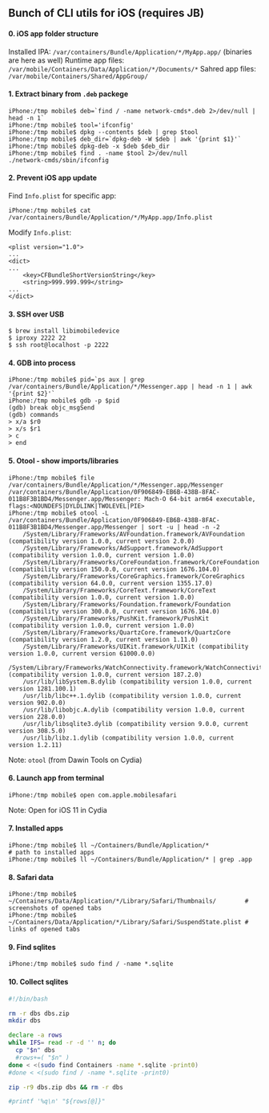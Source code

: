 ## Bunch of CLI utils for iOS (requires JB)

#### 0. iOS app folder structure

Installed IPA: `/var/containers/Bundle/Application/*/MyApp.app/` (binaries are here as well)
Runtime app files: `/var/mobile/Containers/Data/Application/*/Documents/*`
Sahred app files: `/var/mobile/Containers/Shared/AppGroup/`

#### 1. Extract binary from `.deb` packege
```
iPhone:/tmp mobile$ deb=`find / -name network-cmds*.deb 2>/dev/null | head -n 1`
iPhone:/tmp mobile$ tool='ifconfig'
iPhone:/tmp mobile$ dpkg --contents $deb | grep $tool
iPhone:/tmp mobile$ deb_dir=`dpkg-deb -W $deb | awk '{print $1}'`
iPhone:/tmp mobile$ dpkg-deb -x $deb $deb_dir
iPhone:/tmp mobile$ find . -name $tool 2>/dev/null
./network-cmds/sbin/ifconfig
```

#### 2. Prevent iOS app update

Find `Info.plist` for specific app:
```
iPhone:/tmp mobile$ cat /var/containers/Bundle/Application/*/MyApp.app/Info.plist
```

Modify `Info.plist`:
```
<plist version="1.0">
...
<dict>
...
	<key>CFBundleShortVersionString</key>
	<string>999.999.999</string>
...
</dict>
```

#### 3. SSH over USB
```
$ brew install libimobiledevice
$ iproxy 2222 22
$ ssh root@localhost -p 2222
```

#### 4. GDB into process
```
iPhone:/tmp mobile$ pid=`ps aux | grep /var/containers/Bundle/Application/*/Messenger.app | head -n 1 | awk '{print $2}'`
iPhone:/tmp mobile$ gdb -p $pid
(gdb) break objc_msgSend
(gdb) commands
> x/a $r0
> x/s $r1
> c
> end
```

#### 5. Otool - show imports/libraries
```
iPhone:/tmp mobile$ file /var/containers/Bundle/Application/*/Messenger.app/Messenger
/var/containers/Bundle/Application/0F906849-EB6B-438B-8FAC-011B8F3B1BD4/Messenger.app/Messenger: Mach-O 64-bit arm64 executable, flags:<NOUNDEFS|DYLDLINK|TWOLEVEL|PIE>
iPhone:/tmp mobile$ otool -L /var/containers/Bundle/Application/0F906849-EB6B-438B-8FAC-011B8F3B1BD4/Messenger.app/Messenger | sort -u | head -n -2
	/System/Library/Frameworks/AVFoundation.framework/AVFoundation (compatibility version 1.0.0, current version 2.0.0)
	/System/Library/Frameworks/AdSupport.framework/AdSupport (compatibility version 1.0.0, current version 1.0.0)
	/System/Library/Frameworks/CoreFoundation.framework/CoreFoundation (compatibility version 150.0.0, current version 1676.104.0)
	/System/Library/Frameworks/CoreGraphics.framework/CoreGraphics (compatibility version 64.0.0, current version 1355.17.0)
	/System/Library/Frameworks/CoreText.framework/CoreText (compatibility version 1.0.0, current version 1.0.0)
	/System/Library/Frameworks/Foundation.framework/Foundation (compatibility version 300.0.0, current version 1676.104.0)
	/System/Library/Frameworks/PushKit.framework/PushKit (compatibility version 1.0.0, current version 1.0.0)
	/System/Library/Frameworks/QuartzCore.framework/QuartzCore (compatibility version 1.2.0, current version 1.11.0)
	/System/Library/Frameworks/UIKit.framework/UIKit (compatibility version 1.0.0, current version 61000.0.0)
	/System/Library/Frameworks/WatchConnectivity.framework/WatchConnectivity (compatibility version 1.0.0, current version 187.2.0)
	/usr/lib/libSystem.B.dylib (compatibility version 1.0.0, current version 1281.100.1)
	/usr/lib/libc++.1.dylib (compatibility version 1.0.0, current version 902.0.0)
	/usr/lib/libobjc.A.dylib (compatibility version 1.0.0, current version 228.0.0)
	/usr/lib/libsqlite3.dylib (compatibility version 9.0.0, current version 308.5.0)
	/usr/lib/libz.1.dylib (compatibility version 1.0.0, current version 1.2.11)
```
Note: `otool` (from Dawin Tools on Cydia)

#### 6. Launch app from terminal
```
iPhone:/tmp mobile$ open com.apple.mobilesafari
```
Note: Open for iOS 11 in Cydia

#### 7. Installed apps
```
iPhone:/tmp mobile$ ll ~/Containers/Bundle/Application/*                     # path to installed apps
iPhone:/tmp mobile$ ll ~/Containers/Bundle/Application/* | grep .app
```

#### 8. Safari data
```
iPhone:/tmp mobile$ ~/Containers/Data/Application/*/Library/Safari/Thumbnails/        # screenshots of opened tabs
iPhone:/tmp mobile$ ~/Containers/Data/Application/*/Library/Safari/SuspendState.plist # links of opened tabs
```

#### 9. Find sqlites
```
iPhone:/tmp mobile$ sudo find / -name *.sqlite
```

#### 10. Collect sqlites
```bash
#!/bin/bash

rm -r dbs dbs.zip
mkdir dbs

declare -a rows
while IFS= read -r -d '' n; do
  cp "$n" dbs
  #rows+=( "$n" )
done < <(sudo find Containers -name *.sqlite -print0)
#done < <(sudo find / -name *.sqlite -print0)

zip -r9 dbs.zip dbs && rm -r dbs

#printf '%q\n' "${rows[@]}"
```
